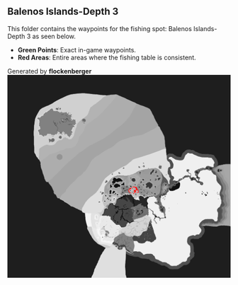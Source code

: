 ## Balenos Islands-Depth 3
This folder contains the waypoints for the fishing spot: Balenos Islands-Depth 3 as seen below.

- **Green Points**: Exact in-game waypoints.
- **Red Areas**: Entire areas where the fishing table is consistent.

Generated by **flockenberger**
![Balenos Islands-Depth 3](./Preview.png?raw=true "Balenos Islands-Depth 3")